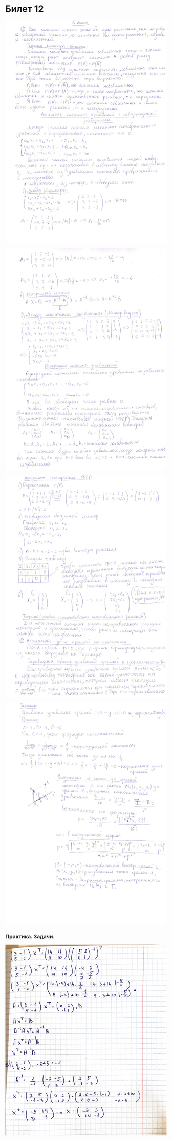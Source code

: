 # Билет 12

![](<../.gitbook/assets/image (54).png>)

![](<../.gitbook/assets/image (48).png>)

![](<../.gitbook/assets/image (14) (1) (1).png>)

![](<../.gitbook/assets/image (68) (1).png>)

### Практика. Задачи.

![](<../.gitbook/assets/image (28).png>)
